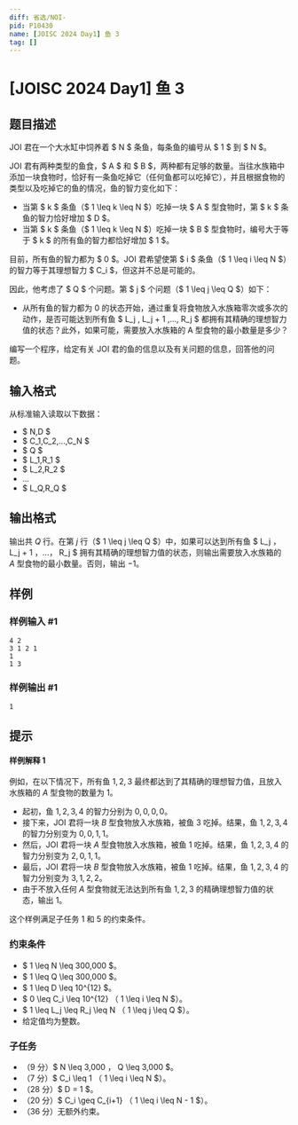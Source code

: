 ```yaml
---
diff: 省选/NOI-
pid: P10430
name: [JOISC 2024 Day1] 鱼 3
tag: []
---
```

# [JOISC 2024 Day1] 鱼 3
## 题目描述

JOI 君在一个大水缸中饲养着 $ N $ 条鱼，每条鱼的编号从 $ 1 $ 到 $ N $。

JOI 君有两种类型的鱼食，$ A $ 和 $ B $，两种都有足够的数量。当往水族箱中添加一块食物时，恰好有一条鱼吃掉它（任何鱼都可以吃掉它），并且根据食物的类型以及吃掉它的鱼的情况，鱼的智力变化如下：

- 当第 $ k $ 条鱼（$ 1 \leq k \leq N $）吃掉一块 $ A $ 型食物时，第 $ k $ 条鱼的智力恰好增加 $ D $。
- 当第 $ k $ 条鱼（$ 1 \leq k \leq N $）吃掉一块 $ B $ 型食物时，编号大于等于 $ k $ 的所有鱼的智力都恰好增加 $ 1 $。

目前，所有鱼的智力都为 $ 0 $。JOI 君希望使第 $ i $ 条鱼（$ 1 \leq i \leq N $）的智力等于其理想智力 $ C_i $，但这并不总是可能的。

因此，他考虑了 $ Q $ 个问题。第 $ j $ 个问题（$ 1 \leq j \leq Q $）如下：

- 从所有鱼的智力都为 0 的状态开始，通过重复将食物放入水族箱零次或多次的动作，是否可能达到所有鱼 $ L_j , L_j + 1 ,..., R_j $ 都拥有其精确的理想智力值的状态？此外，如果可能，需要放入水族箱的 A 型食物的最小数量是多少？

编写一个程序，给定有关 JOI 君的鱼的信息以及有关问题的信息，回答他的问题。

## 输入格式

从标准输入读取以下数据：

- $ N,D $
- $ C_1,C_2,...,C_N $
- $ Q $
- $ L_1,R_1 $
- $ L_2,R_2 $
- ...
- $ L_Q,R_Q $
## 输出格式

输出共 $Q$ 行。在第 $j$ 行（$ 1 \leq j \leq Q $）中，如果可以达到所有鱼 $ L_j $，$ L_j + 1 $，...，$ R_j $ 拥有其精确的理想智力值的状态，则输出需要放入水族箱的 $A$ 型食物的最小数量。否则，输出 $-1$。
## 样例

### 样例输入 #1
```
4 2
3 1 2 1
1
1 3
```
### 样例输出 #1
```
1
```
## 提示

#### 样例解释 1


例如，在以下情况下，所有鱼 $1,2,3$ 最终都达到了其精确的理想智力值，且放入水族箱的 $A$ 型食物的数量为 $1$。

- 起初，鱼 $1,2,3,4$ 的智力分别为 $0,0,0,0$。
- 接下来，JOI 君将一块 $B$ 型食物放入水族箱，被鱼 $3$ 吃掉。结果，鱼 $1,2,3,4$ 的智力分别变为 $0,0,1,1$。
- 然后，JOI 君将一块 $A$ 型食物放入水族箱，被鱼 $1$ 吃掉。结果，鱼 $1,2,3,4$ 的智力分别变为 $2,0,1,1$。
- 最后，JOI 君将一块 $B$ 型食物放入水族箱，被鱼 $1$ 吃掉。结果，鱼 $1,2,3,4$ 的智力分别变为 $3,1,2,2$。
- 由于不放入任何 $A$ 型食物就无法达到所有鱼 $1,2,3$ 的精确理想智力值的状态，输出 $1$。

这个样例满足子任务 $1$ 和 $5$ 的约束条件。

### 约束条件

- $ 1 \leq N \leq 300,000 $。
- $ 1 \leq Q \leq 300,000 $。
- $ 1 \leq D \leq 10^{12} $。
- $ 0 \leq C_i \leq 10^{12} $（$ 1 \leq i \leq N $）。
- $ 1 \leq L_j \leq R_j \leq N $（$ 1 \leq j \leq Q $）。
- 给定值均为整数。

### 子任务

- （9 分）$ N \leq 3,000 $，$ Q \leq 3,000 $。
- （7 分）$ C_i \leq 1 $（$ 1 \leq i \leq N $）。
- （28 分）$ D = 1 $。
- （20 分）$ C_i \geq C_{i+1} $（$ 1 \leq i \leq N - 1 $）。
- （36 分）无额外约束。

